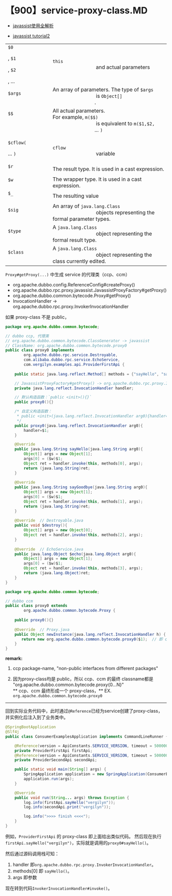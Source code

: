# 【900】service-proxy-class.MD

- [javassist使用全解析](https://www.cnblogs.com/rickiyang/p/11336268.html)
+ [javassist tutorial2](http://www.javassist.org/tutorial/tutorial2.html)

<table border="0">
	<tbody>
		<tr>
			<td>
				<code>$0
				</code>, 
				<code>$1
				</code>, 
				<code>$2
				</code>, ... &nbsp; &nbsp;
			</td>
			<td>
				<code>this
				</code> and actual parameters
			</td>
		</tr>
		<tr>
			<td>
				<code>$args
				</code>
			</td>
			<td>An array of parameters.
				The type of 
				<code>$args
				</code> is 
				<code>Object[]
				</code>.
			</td>
		</tr>
		<tr>
			<td>
				<code>$$
				</code>
			</td>
			<td rowspan="2">All actual parameters.
				<br>
				For example, 
				<code>m($$)
				</code> is equivalent to
				<code>m($1,$2,
				</code>...
				<code>)
				</code>
			</td>
		</tr>
		<tr>
			<td>&nbsp;
			</td>
		</tr>
		<tr>
			<td>
				<code>$cflow(
				</code>...
				<code>)
				</code>
			</td>
			<td>
				<code>cflow
				</code> variable
			</td>
		</tr>
		<tr>
			<td>
				<code>$r
				</code>
			</td>
			<td>The result type.  It is used in a cast expression.
			</td>
		</tr>
		<tr>
			<td>
				<code>$w
				</code>
			</td>
			<td>The wrapper type.  It is used in a cast expression.
			</td>
		</tr>
		<tr>
			<td>
				<code>$_
				</code>
			</td>
			<td>The resulting value
			</td>
		</tr>
		<tr>
			<td>
				<code>$sig
				</code>
			</td>
			<td>An array of 
				<code>java.lang.Class
				</code> objects representing
				the formal parameter types.
			</td>
		</tr>
		<tr>
			<td>
				<code>$type
				</code>
			</td>
			<td>A 
				<code>java.lang.Class
				</code> object representing
				the formal result type.
			</td>
		</tr>
		<tr>
			<td>
				<code>$class
				</code>
			</td>
			<td>A 
				<code>java.lang.Class
				</code> object representing
				the class currently edited.
			</td>
		</tr>
	</tbody>
</table>


`Proxy#getProxy(...)` 中生成 service 的代理类（ccp、ccm）
- org.apache.dubbo.config.ReferenceConfig#createProxy()
- org.apache.dubbo.rpc.proxy.javassist.JavassistProxyFactory#getProxy()
- org.apache.dubbo.common.bytecode.Proxy#getProxy()
- InvocationHandler -> org.apache.dubbo.rpc.proxy.InvokerInvocationHandler

如果 proxy-class 不是 public，

```java
package org.apache.dubbo.common.bytecode;

// dubbo ccp, 代理类
// org.apache.dubbo.common.bytecode.ClassGenerator -> javassist
// ClassName: org.apache.dubbo.common.bytecode.proxy0
public class proxy0 implements 
        org.apache.dubbo.rpc.service.Destroyable, 
        com.alibaba.dubbo.rpc.service.EchoService, 
        com.vergilyn.examples.api.ProviderFirstApi {
    
    public static java.lang.reflect.Method[] methods = {"sayHello", "sayGoodbye", "$destroy", "$echo"};

    // JavassistProxyFactory#getProxy() -> org.apache.dubbo.rpc.proxy.InvokerInvocationHandler
    private java.lang.reflect.InvocationHandler handler;

    // 默认构造函数：`public <init>(){}` 
    public proxy0(){}

    /* 自定义构造函数：
     * public <init>(java.lang.reflect.InvocationHandler arg0){handler=$1;} 
     */
    public proxy0(java.lang.reflect.InvocationHandler arg0){
        handler=$1;
    }

    @Override
    public java.lang.String sayHello(java.lang.String arg0){
        Object[] args = new Object[1]; 
        args[0] = ($w)$1; 
        Object ret = handler.invoke(this, methods[0], args); 
        return (java.lang.String)ret;
    }
    
    @Override
    public java.lang.String sayGoodbye(java.lang.String arg0){
        Object[] args = new Object[1]; 
        args[0] = ($w)$1; 
        Object ret = handler.invoke(this, methods[1], args); 
        return (java.lang.String)ret;
    }
    
    @Override  // Destroyable.java
    public void $destroy(){
        Object[] args = new Object[0];
        Object ret = handler.invoke(this, methods[2], args);
    }
    
    @Override  // EchoService.java
    public java.lang.Object $echo(java.lang.Object arg0){
        Object[] args = new Object[1]; 
        args[0] = ($w)$1; 
        Object ret = handler.invoke(this, methods[3], args); 
        return (java.lang.Object)ret;
    }
}
```

```java
package org.apache.dubbo.common.bytecode;

// dubbo ccm
public class proxy0 extends 
        org.apache.dubbo.common.bytecode.Proxy {
    
    public proxy0(){}
    
    @Override  // Proxy.java
    public Object newInstance(java.lang.reflect.InvocationHandler h) {
       return new org.apache.dubbo.common.bytecode.proxy0($1);  // 即 cpp 创建的 proxy-class
    }
}
```

**remark:**  
1. ccp package-name, "non-public interfaces from different packages"

2. 因为proxy-class均是 public，所以 ccp、ccm 的最终 classname都是 "org.apache.dubbo.common.bytecode.proxy{0...N}"  
** ccp、ccm 最终形成一个 proxy-class，** EX. `org.apache.dubbo.common.bytecode.proxy0`

---

回到实际业务代码中，此时通过`@Reference`已经为service创建了proxy-class，并实例化后注入到了业务类中。
```java
@SpringBootApplication
@Slf4j
public class ConsumerExamplesApplication implements CommandLineRunner {

    @Reference(version = ApiConstants.SERVICE_VERSION, timeout = 500000, check = false)
    private ProviderFirstApi firstApi;
    @Reference(version = ApiConstants.SERVICE_VERSION, timeout = 500000, check = true)
    private ProviderSecondApi secondApi;

    public static void main(String[] args) {
        SpringApplication application = new SpringApplication(ConsumerExamplesApplication.class);
        application.run(args);
    }

    @Override
    public void run(String... args) throws Exception {
        log.info(firstApi.sayHello("vergilyn"));
        log.info(secondApi.print("vergilyn"));

        log.info(">>>> finish <<<<");
    }
}
```

例如，`ProviderFirstApi` 的 proxy-class 即上面给出类似代码。
然后现在执行`firstApi.sayHello("vergilyn")`，实际就是调用的`proxy0#sayHello()`。

然后通过源码调用栈可知：  
1) handler 即`org.apache.dubbo.rpc.proxy.InvokerInvocationHandler`。  
2) methods\[0] 即 `sayHello()`。
3) args 即参数

现在转到代码`InvokerInvocationHandler#invoke()`。


